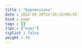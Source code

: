 ```yaml
---
title : "Expressions"
date : 2022-09-20T22:39:25+05:30
kind : page 
tags : []
tips : ["expr"]
tiplist : false
weight : 50
---
```


<!-- {{< slide url="../../examples/expr/expr-intro" >}} -->
